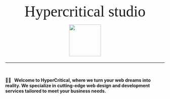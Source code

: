 
<style>
    @font-face {
    font-family: "Uzi";
    src: url("https://raw.githubusercontent.com/vickkie/uzitrake/main/fonts/MonumentExtended-Regular.woff")
      format("woff");
    font-weight: normal;
    font-style: normal;
  }
    .readme{
        display:grid;
    }
    heading{
        font-size: 5vw;
        text-align:center;
        display:flex;
        justify-content:center;
        font-family:Uzi;
    }
    .separator{
        height:0.058vw;
        color: black;
        background:black;
       width:100%;
       position:relative;
       margin: 20px 0 10px;
    }
</style>
<section class="readme">

<heading > Hypercritical studio</heading>

<img style="height: 100px; justify-self: center" src="https://github.com/Hypercritical-studio/.github/assets/43224578/069850fb-dd1f-49ec-8578-d8c8ae644787"/>

<div class="separator"></div>
<br>
<h4>🙋‍♀️ &nbsp; Welcome to HyperCritical, where we turn your web dreams into reality. We specialize in cutting-edge web design and development services tailored to meet your business needs.
</h4>